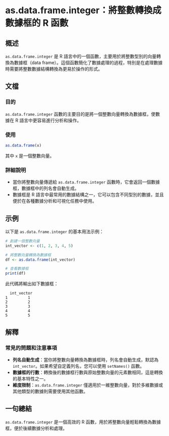 <!--
Meta Description: # as.data.frame.integer：將整數轉換成數據框的 R 函數 ## 概述 `as.data.frame.integer` 是 R 語言中的一個函數，主要用於將整數型別的向量轉換為數據框（data frame）。這個函數簡化了數據處理的過程，特別是在處理數據時需要將整數數據結構轉換為...
Meta Keywords: data, frame, integer, int_vector, 將整數轉換成數據框的
-->

# as.data.frame.integer：將整數轉換成數據框的 R 函數

## 概述
`as.data.frame.integer` 是 R 語言中的一個函數，主要用於將整數型別的向量轉換為數據框（data frame）。這個函數簡化了數據處理的過程，特別是在處理數據時需要將整數數據結構轉換為更易於操作的形式。

## 文檔
### 目的
`as.data.frame.integer` 函數的主要目的是將一個整數向量轉換為數據框，使數據在 R 語言中更容易進行分析和操作。

### 使用
```R
as.data.frame(x)
```
其中 `x` 是一個整數向量。

### 詳細說明
- 當你將整數向量傳遞給 `as.data.frame.integer` 函數時，它會返回一個數據框，數據框中的列名會自動生成。
- 數據框是 R 語言中最常用的數據結構之一，它可以包含不同型別的數據，並且便於在各種數據分析和可視化任務中使用。

## 示例
以下是 `as.data.frame.integer` 的基本用法示例：

```R
# 創建一個整數向量
int_vector <- c(1, 2, 3, 4, 5)

# 將整數向量轉換為數據框
df <- as.data.frame(int_vector)

# 查看數據框
print(df)
```

此代碼將輸出如下數據框：

```
  int_vector
1         1
2         2
3         3
4         4
5         5
```

## 解釋
### 常見的問題和注意事項
- **列名自動生成**：當你將整數向量轉換為數據框時，列名會自動生成，默認為 `int_vector`。如果希望自定義列名，您可以使用 `setNames()` 函數。
- **數據框的行數**：轉換後的數據框行數與原始整數向量的元素數相同，這是轉換的基本特性之一。
- **維度限制**：`as.data.frame.integer` 僅適用於一維整數向量，對於多維數據或其他類型的數據則需要使用其他函數。

## 一句總結
`as.data.frame.integer` 是一個高效的 R 函數，用於將整數向量輕鬆轉換為數據框，便於後續數據分析和處理。